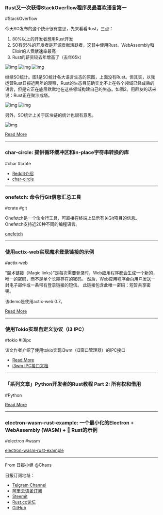 ### Rust又一次获得StackOverflow程序员最喜欢语言第一

#StackOverflow

今天SO发布的这个统计很有意思，先来看看Rust，三点：

1.  80%以上的开发者想用Rust开发
2.  SO有65%的开发者是开源贡献活跃者，这其中使用Rust、WebAssembly和Elixir的人贡献速率最高
3.  Rust的薪资较去年增高了（去年65k） ​​​​

![img](https://wx3.sinaimg.cn/mw690/71684decly1g1xakal26ij20u015hjwx.jpg)
![img](https://wx4.sinaimg.cn/mw690/71684decly1g1xake7qhej21380640ug.jpg)
![img](https://wx2.sinaimg.cn/mw690/71684decly1g1xaky1pm8j20u014wkaz.jpg)

继续SO统计。图1是SO统计各大语言生态的原图，上面没有Rust。但其实，以我运营Rust日报近两年的观察，Rust的生态目前确实比不上在各个领域已经成熟的语言，但是它正在底层默默地在这些领域构建自己的生态。如图2。用群友的话来说：Rust正在聚沙成塔。 ​​​​

![img](https://wx2.sinaimg.cn/mw690/71684decly1g1xalee3g0j20xa0u04ml.jpg)
![img](https://wx4.sinaimg.cn/mw690/71684decly1g1xalgs06jj20wn0u07wh.jpg)

另外，SO统计上关于区块链的统计也很有意思。

![img](https://wx3.sinaimg.cn/mw690/71684decly1g1xalpb809j20ym0u04fh.jpg)

[Read More](https://insights.stackoverflow.com/survey/2019)

---

### char-circle: 提供循环缓冲区和in-place字符串转换的库

#char #crate

- [Reddit介绍](https://www.reddit.com/r/rust/comments/bbfm0h/announcing_charcircle_a_circular_buffer_and/)
- [char-circle](https://github.com/cbarrick/char-circle)

---

### onefetch: 命令行Git信息汇总工具

#crate #git

Onefetch是一个命令行工具，可直接在终端上显示有关Git项目的信息。 Onefetch支持近20种不同的编程语言。 

[onefetch](https://github.com/o2sh/onefetch)

---

### 使用actix-web实现魔术登录链接的示例

#actix-web


“魔术链接（Magic links）”是每次需要登录时，Web应用程序都会生成一个新的，唯一的密码，而不是单个长期存在的密码。 然后，Web应用程序会向用户发送一封电子邮件或一条带有登录链接的短信。 此链接包含此唯一密码：短暂共享密钥。

该demo是使用actix-web 0.7。

[Read More](https://blog.approveapi.com/tutorials/rust-actix-web-approveapi-magic-login-link/)

---

### 使用Tokio实现自定义协议（i3 IPC）

#tokio #i3ipc

该文作者介绍了使用tokio实现i3wm（i3窗口管理器）的IPC接口

- [Read More](https://leshow.github.io/post/impl_proto_tokio/)
- [i3wm IPC接口文档](https://i3wm.org/docs/ipc.html)

---

### 「系列文章」Python开发者的Rust教程 Part 2: 所有权和借用

#Python

[Read More](https://medium.com/@rajasekar3eg/rust-for-python-developers-ownership-and-borrowing-cd85fc10cae4)

---

### electron-wasm-rust-example: 一个最小化的Electron + WebAssembly (WASM) + 🦀 Rust的示例

#electron #wasm 

[electron-wasm-rust-example](https://github.com/anderejd/electron-wasm-rust-example)

---

From 日报小组 @Chaos

日报订阅地址：

- [Telgram Channel](https://t.me/rust_daily_news )
- [阿里云语雀订阅](https://www.yuque.com/chaosbot/rustnews)
- [Steemit](https://steemit.com/@blackanger)
- [Rust.cc论坛](https://rust.cc)
- [GitHub](https://github.com/RustStudy/rust_daily_news)

